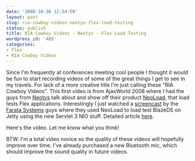 ```yaml
---
date: '2008-10-30 12:54:50'
layout: post
slug: ria-cowboy-videos-neotys-flex-load-testing
status: publish
title: RIA Cowboy Videos - Neotys - Flex Load Testing
wordpress_id: '485'
categories:
- Flex
- RIA Cowboy Videos
---
```


Since I'm frequently at conferences meeting cool people I thought it would be fun to start recording videos of some of the great things I get to see in my travels.  For lack of a more creative title I'm just calling these "RIA Cowboy Videos".  This first video is from AjaxWorld 2008 where I had the guys from [Neotys](http://www.neotys.com/) talk about and show off their product [NeoLoad](http://www.neotys.com/load-testing-tool/Overview.html?from=mid), that load tests Flex applications.  Interestingly I just watched a [screencast](http://myflex.org//demos/JettyBlazeDS/JettyBlazeDSloadTest.html) by the [Farata Systems](http://www.faratasystems.com/) guys where they used NeoLoad to load test BlazeDS on Jetty using the new Servlet 3 NIO stuff.  Detailed article [here](http://flex.sys-con.com/node/720304).

Here's the video.  Let me know what you think!



BTW: I'm a total video novice so the quality of these videos will hopefully improve over time.  I've already purchased a new Bluetooth mic, which should improve the sound quality in future videos.
